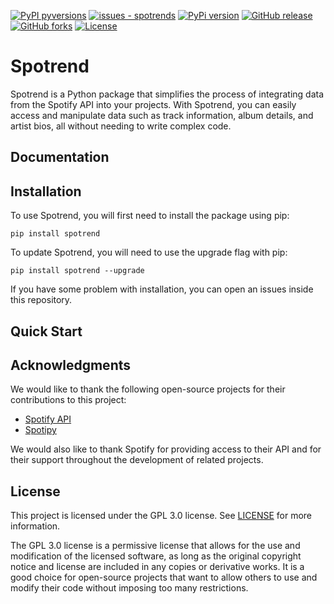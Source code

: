 [![PyPI pyversions](https://img.shields.io/pypi/pyversions/spotrend.svg)](https://pypi.python.org/pypi/spotrend/)
[![issues - spotrends](https://img.shields.io/github/issues/spotrend/spotrend)](https://github.com/spotrend/spotrend/issues)
[![PyPi version](https://badgen.net/pypi/v/spotrend/)](https://pypi.org/project/spotrend)
[![GitHub release](https://img.shields.io/github/release/spotrend/spotrend.svg)](https://GitHub.com/spotrend/spotrend/releases/)
[![GitHub forks](https://badgen.net/github/forks/spotrend/spotrend/)](https://GitHub.com/spotrend/spotrend/network/)
[![License](https://img.shields.io/badge/License-GNU_3.0-blue)](#license)
# Spotrend

Spotrend is a Python package that simplifies the process of integrating data from the Spotify API into your projects. With Spotrend, you can easily access and manipulate data such as track information, album details, and artist bios, all without needing to write complex code.

## Documentation
## Installation
To use Spotrend, you will first need to install the package using pip:
```
pip install spotrend
```
To update Spotrend, you will need to use the upgrade flag with pip:
```
pip install spotrend --upgrade
```
If you have some problem with installation, you can open an issues inside this repository.
## Quick Start

## Acknowledgments

We would like to thank the following open-source projects for their contributions to this project:

- [Spotify API](https://developer.spotify.com/documentation/web-api/)
- [Spotipy](https://github.com/spotipy-dev/spotipy)

We would also like to thank Spotify for providing access to their API and for their support throughout the development of related projects. 

## License

This project is licensed under the GPL 3.0 license. See [LICENSE](https://github.com/mase-git/spotrends/blob/main/LICENSE) for more information.

The GPL 3.0 license is a permissive license that allows for the use and modification of the licensed software, as long as the original copyright notice and license are included in any copies or derivative works. It is a good choice for open-source projects that want to allow others to use and modify their code without imposing too many restrictions.


